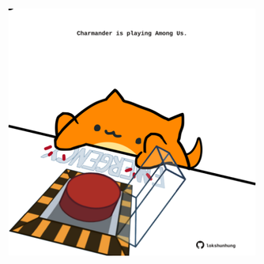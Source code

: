 <!-- built at 02/12/2022, 21:01:03 UTC -->
<p align="center">
  <img width="500" height="500" src="./ReadmeImage.svg">
</p>
